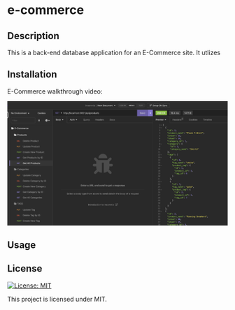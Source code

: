 # e-commerce

## Description
This is a back-end database application for an E-Commerce site.  It utlizes  
 

## Installation

E-Commerce walkthrough video:  

![Alt text](images/Screenshot.png)

## Usage


## License

[![License: MIT](https://img.shields.io/badge/License-MIT-yellow.svg)](https://opensource.org/licenses/MIT)

This project is licensed under MIT.